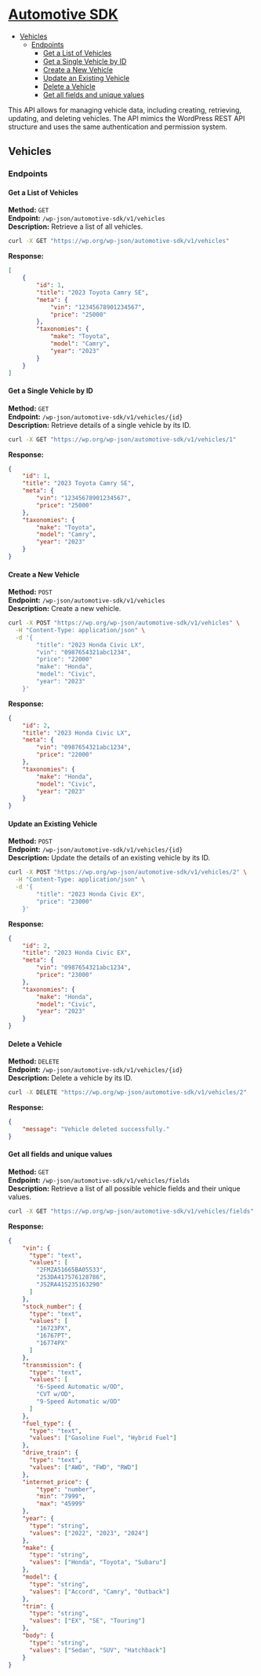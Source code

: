# [Automotive SDK](https://wipyautos.com)

- [Vehicles](#vehicles)
  - [Endpoints](#endpoints)
    - [Get a List of Vehicles](#get-a-list-of-vehicles)
    - [Get a Single Vehicle by ID](#get-a-single-vehicle-by-id)
    - [Create a New Vehicle](#create-a-new-vehicle)
    - [Update an Existing Vehicle](#update-an-existing-vehicle)
    - [Delete a Vehicle](#delete-a-vehicle)
    - [Get all fields and unique values](#get-all-fields-and-unique-values)

This API allows for managing vehicle data, including creating, retrieving, updating, and deleting vehicles. The API mimics the WordPress REST API structure and uses the same authentication and permission system.

## Vehicles

### Endpoints

#### Get a List of Vehicles

**Method:** `GET`  
**Endpoint:** `/wp-json/automotive-sdk/v1/vehicles`  
**Description:** Retrieve a list of all vehicles.

```bash
curl -X GET "https://wp.org/wp-json/automotive-sdk/v1/vehicles"
```

**Response:**

```json
[
    {
        "id": 1,
        "title": "2023 Toyota Camry SE",
        "meta": {
            "vin": "12345678901234567",
            "price": "25000"
        },
        "taxonomies": {
            "make": "Toyota",
            "model": "Camry",
            "year": "2023"
        }
    }
]
```

#### Get a Single Vehicle by ID

**Method:** `GET`  
**Endpoint:** `/wp-json/automotive-sdk/v1/vehicles/{id}`  
**Description:** Retrieve details of a single vehicle by its ID.

```bash
curl -X GET "https://wp.org/wp-json/automotive-sdk/v1/vehicles/1"
```

**Response:**

```json
{
    "id": 1,
    "title": "2023 Toyota Camry SE",
    "meta": {
        "vin": "12345678901234567",
        "price": "25000"
    },
    "taxonomies": {
        "make": "Toyota",
        "model": "Camry",
        "year": "2023"
    }
}
```

#### Create a New Vehicle

**Method:** `POST`  
**Endpoint:** `/wp-json/automotive-sdk/v1/vehicles`  
**Description:** Create a new vehicle.

```bash
curl -X POST "https://wp.org/wp-json/automotive-sdk/v1/vehicles" \
  -H "Content-Type: application/json" \
  -d '{
        "title": "2023 Honda Civic LX",
        "vin": "0987654321abc1234",
        "price": "22000"
        "make": "Honda",
        "model": "Civic",
        "year": "2023"
    }'
```

**Response:**

```json
{
    "id": 2,
    "title": "2023 Honda Civic LX",
    "meta": {
        "vin": "0987654321abc1234",
        "price": "22000"
    },
    "taxonomies": {
        "make": "Honda",
        "model": "Civic",
        "year": "2023"
    }
}
```

#### Update an Existing Vehicle

**Method:** `POST`  
**Endpoint:** `/wp-json/automotive-sdk/v1/vehicles/{id}`  
**Description:** Update the details of an existing vehicle by its ID.

```bash
curl -X POST "https://wp.org/wp-json/automotive-sdk/v1/vehicles/2" \
  -H "Content-Type: application/json" \
  -d '{
        "title": "2023 Honda Civic EX",
        "price": "23000"
    }'
```

**Response:**

```json
{
    "id": 2,
    "title": "2023 Honda Civic EX",
    "meta": {
        "vin": "0987654321abc1234",
        "price": "23000"
    },
    "taxonomies": {
        "make": "Honda",
        "model": "Civic",
        "year": "2023"
    }
}
```

#### Delete a Vehicle

**Method:** `DELETE`  
**Endpoint:** `/wp-json/automotive-sdk/v1/vehicles/{id}`  
**Description:** Delete a vehicle by its ID.

```bash
curl -X DELETE "https://wp.org/wp-json/automotive-sdk/v1/vehicles/2"
```

**Response:**

```json
{
    "message": "Vehicle deleted successfully."
}
```

#### Get all fields and unique values

**Method:** `GET`  
**Endpoint:** `/wp-json/automotive-sdk/v1/vehicles/fields`  
**Description:** Retrieve a list of all possible vehicle fields and their unique values.

```bash
curl -X GET "https://wp.org/wp-json/automotive-sdk/v1/vehicles/fields"
```

**Response:**

```json
{
    "vin": {
      "type": "text",
      "values": [
        "2FMZA51665BA05533",
        "2S3DA417576128786",
        "JS2RA41S235163290"
      ]
    },
    "stock_number": {
      "type": "text",
      "values": [
        "16723PX",
        "16767PT",
        "16774PX"
      ]
    },
    "transmission": {
      "type": "text",
      "values": [
        "6-Speed Automatic w/OD",
        "CVT w/OD",
        "9-Speed Automatic w/OD"
      ]
    },
    "fuel_type": {
      "type": "text",
      "values": ["Gasoline Fuel", "Hybrid Fuel"]
    },
    "drive_train": {
      "type": "text",
      "values": ["AWD", "FWD", "RWD"]
    },
    "internet_price": {
        "type": "number",
        "min": "7999",
        "max": "45999"
    },
    "year": {
      "type": "string",
      "values": ["2022", "2023", "2024"]
    },
    "make": {
      "type": "string",
      "values": ["Honda", "Toyota", "Subaru"]
    },
    "model": {
      "type": "string",
      "values": ["Accord", "Camry", "Outback"]
    },
    "trim": {
      "type": "string",
      "values": ["EX", "SE", "Touring"]
    },
    "body": {
      "type": "string",
      "values": ["Sedan", "SUV", "Hatchback"]
    }
}
```
